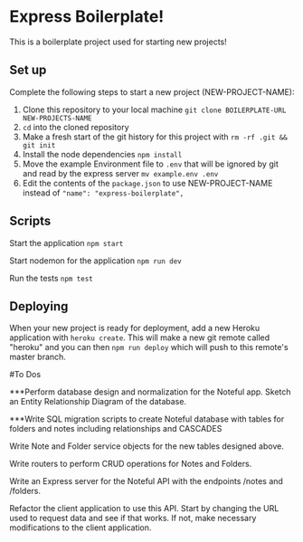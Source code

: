 # Express Boilerplate!



This is a boilerplate project used for starting new projects!

## Set up

Complete the following steps to start a new project (NEW-PROJECT-NAME):

1. Clone this repository to your local machine `git clone BOILERPLATE-URL NEW-PROJECTS-NAME`
2. `cd` into the cloned repository
3. Make a fresh start of the git history for this project with `rm -rf .git && git init`
4. Install the node dependencies `npm install`
5. Move the example Environment file to `.env` that will be ignored by git and read by the express server `mv example.env .env`
6. Edit the contents of the `package.json` to use NEW-PROJECT-NAME instead of `"name": "express-boilerplate",`

## Scripts

Start the application `npm start`

Start nodemon for the application `npm run dev`

Run the tests `npm test`

## Deploying

When your new project is ready for deployment, add a new Heroku application with `heroku create`. This will make a new git remote called "heroku" and you can then `npm run deploy` which will push to this remote's master branch.

#To Dos

***Perform database design and normalization for the Noteful app. Sketch an Entity Relationship Diagram of the database.

***Write SQL migration scripts to create Noteful database with tables for folders and notes including relationships and CASCADES

Write Note and Folder service objects for the new tables designed above.

Write routers to perform CRUD operations for Notes and Folders.

Write an Express server for the Noteful API with the endpoints /notes and /folders.

Refactor the client application to use this API. Start by changing the URL used to request data and see if that works. If not, make necessary modifications to the client application.